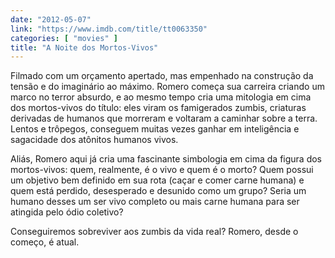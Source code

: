 ```yaml
---
date: "2012-05-07"
link: "https://www.imdb.com/title/tt0063350"
categories: [ "movies" ]
title: "A Noite dos Mortos-Vivos"
---
```

Filmado com um orçamento apertado, mas empenhado na construção da tensão e do imaginário ao máximo. Romero começa sua carreira criando um marco no terror absurdo, e ao mesmo tempo cria uma mitologia em cima dos mortos-vivos do título: eles viram os famigerados zumbis, criaturas derivadas de humanos que morreram e voltaram a caminhar sobre a terra. Lentos e trôpegos, conseguem muitas vezes ganhar em inteligência e sagacidade dos atônitos humanos vivos.

Aliás, Romero aqui já cria uma fascinante simbologia em cima da figura dos mortos-vivos: quem, realmente, é o vivo e quem é o morto? Quem possui um objetivo bem definido em sua rota (caçar e comer carne humana) e quem está perdido, desesperado e desunido como um grupo? Seria um humano desses um ser vivo completo ou mais carne humana para ser atingida pelo ódio coletivo?

Conseguiremos sobreviver aos zumbis da vida real? Romero, desde o começo, é atual.
